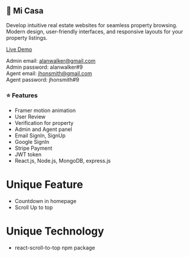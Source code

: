 ## 🏨 Mi Casa

Develop intuitive real estate websites for seamless property browsing. Modern design, user-friendly interfaces, and responsive layouts for your property listings.
<br>

<a href='https://657940d9fdd19b57632d5c32--ornate-chebakia-aac677.netlify.app/'>Live Demo</a>

Admin email: alanwalker@gmail.com <br>
Admin password: alanwalker#9 <br>
Agent email: jhonsmith@gmail.com <br>
Agent password: jhonsmith#9 <br>

### ⭐ Features

- Framer motion animation
- User Review
- Verification for property
- Admin and Agent panel
- Email SignIn, SignUp
- Google SignIn
- Stripe Payment
- JWT token
- React.js, Node.js, MongoDB, express.js

# Unique Feature

- Countdown in homepage
- Scroll Up to top

# Unique Technology

- react-scroll-to-top npm package



